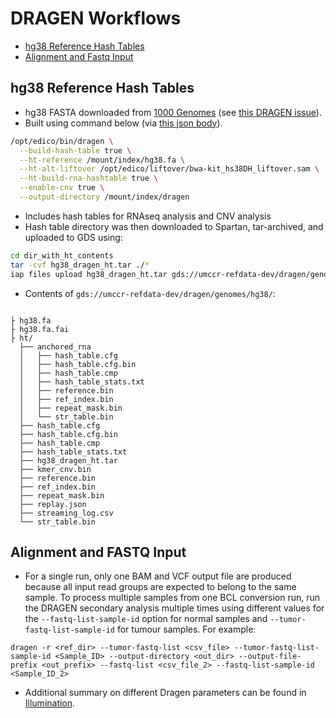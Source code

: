 # DRAGEN Workflows

* [hg38 Reference Hash Tables](#hg38-reference-hash-tables)
* [Alignment and Fastq Input](#alignment-and-fastq-input)

## hg38 Reference Hash Tables

- hg38 FASTA downloaded from [1000 Genomes](http://ftp.1000genomes.ebi.ac.uk/vol1/ftp/technical/reference/GRCh38_reference_genome/)
  (see [this DRAGEN issue](https://github.com/umccr-illumina/dragen/issues/8)).
- Built using command below (via
  [this json body](https://github.com/umccr-illumina/stratus/blob/3de09e3fe63b076031c3e5a83013e0f91a6af7b7/TES/dragen_hg38_indexing.json)).

```bash
/opt/edico/bin/dragen \
  --build-hash-table true \
  --ht-reference /mount/index/hg38.fa \
  --ht-alt-liftover /opt/edico/liftover/bwa-kit_hs38DH_liftover.sam \
  --ht-build-rna-hashtable true \
  --enable-cnv true \
  --output-directory /mount/index/dragen
```

- Includes hash tables for RNAseq analysis and CNV analysis
- Hash table directory was then downloaded to Spartan, tar-archived, and uploaded to GDS using:

```bash
cd dir_with_ht_contents
tar -cvf hg38_dragen_ht.tar ./*
iap files upload hg38_dragen_ht.tar gds://umccr-refdata-dev/dragen/genomes/hg38/
```

- Contents of `gds://umccr-refdata-dev/dragen/genomes/hg38/`:

```

├ hg38.fa
├ hg38.fa.fai
├ ht/
  ├── anchored_rna
  │   ├── hash_table.cfg
  │   ├── hash_table.cfg.bin
  │   ├── hash_table.cmp
  │   ├── hash_table_stats.txt
  │   ├── reference.bin
  │   ├── ref_index.bin
  │   ├── repeat_mask.bin
  │   └── str_table.bin
  ├── hash_table.cfg
  ├── hash_table.cfg.bin
  ├── hash_table.cmp
  ├── hash_table_stats.txt
  ├── hg38_dragen_ht.tar
  ├── kmer_cnv.bin
  ├── reference.bin
  ├── ref_index.bin
  ├── repeat_mask.bin
  ├── replay.json
  ├── streaming_log.csv
  └── str_table.bin
```

## Alignment and FASTQ Input

* For a single run, only one BAM and VCF output file are produced because all input read groups are
expected to belong to the same sample. To process multiple samples from one BCL conversion run, run the
DRAGEN secondary analysis multiple times using different values for the `--fastq-list-sample-id` option for normal samples and `--tumor-fastq-list-sample-id` for tumour samples. For example:

```
dragen -r <ref_dir> --tumor-fastq-list <csv_file> --tumor-fastq-list-sample-id <Sample_ID> --output-directory <out_dir> --output-file-prefix <out_prefix> --fastq-list <csv_file_2> --fastq-list-sample-id <Sample_ID_2> 
```

* Additional summary on different Dragen parameters can be found in [Illumination](https://github.com/umccr/illumination/blob/master/docs/colo829/preparation.Rmd#L73).